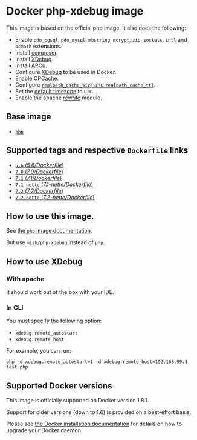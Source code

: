 # Docker php-xdebug image

This image is based on the official php image.
It also does the following:
* Enable `pdo_pgsql`, `pdo_mysql`, `mbstring`, `mcrypt`, `zip`, `sockets`, `intl` and `bcmath` extensions.
* Install [composer](https://getcomposer.org/).
* Install [XDebug](https://xdebug.org/).
* Install [APCu](http://php.net/manual/en/book.apcu.php).
* Configure [XDebug](https://xdebug.org/) to be used in Docker.
* Enable [OPCache](http://php.net/manual/en/book.opcache.php).
* Configure [`realpath_cache_size` and `realpath_cache_ttl`](http://php.net/manual/en/ini.core.php#ini.sect.performance).
* Set the [default timezone](http://php.net/manual/en/datetime.configuration.php#ini.date.timezone) to `UTC`.
* Enable the apache [rewrite](http://httpd.apache.org/docs/current/mod/mod_rewrite.html) module.

## Base image

* [`php`](https://hub.docker.com/_/php/)

## Supported tags and respective `Dockerfile` links

* [`5.6` (*5.6/Dockerfile*)](https://github.com/MiLk/docker-php-xdebug/blob/master/5.6/Dockerfile)
* [`7.0` (*7.0/Dockerfile*)](https://github.com/MiLk/docker-php-xdebug/blob/master/7.0/Dockerfile)
* [`7.1` (*7.1/Dockerfile*)](https://github.com/krouma/docker-php-xdebug/blob/master/7.1/Dockerfile)
* [`7.1-nette` (*7.1-nette/Dockerfile*)](https://github.com/krouma/docker-php-xdebug/blob/master/7.1-nette/Dockerfile)
* [`7.2` (*7.2/Dockerfile*)](https://github.com/krouma/docker-php-xdebug/blob/master/7.2/Dockerfile)
* [`7.2-nette` (*7.2-nette/Dockerfile*)](https://github.com/krouma/docker-php-xdebug/blob/master/7.2-nette/Dockerfile)

## How to use this image.

See [the `php` image documentation](https://hub.docker.com/_/php/).

But use `milk/php-xdebug` instead of `php`.

## How to use XDebug

### With apache

It should work out of the box with your IDE.

### In CLI

You must specify the following option:
* `xdebug.remote_autostart`
* `xdebug.remote_host`

For example, you can run:
```
php -d xdebug.remote_autostart=1 -d xdebug.remote_host=192.168.99.1 test.php
```

## Supported Docker versions

This image is officially supported on Docker version 1.8.1.

Support for older versions (down to 1.6) is provided on a best-effort basis.

Please see [the Docker installation documentation](https://docs.docker.com/installation/) for details on how to upgrade your Docker daemon.

